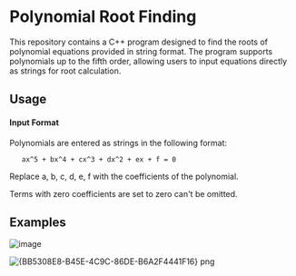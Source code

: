 

# Polynomial Root Finding
This repository contains a C++ program designed to find the roots of polynomial equations provided in string format. The program supports polynomials up to the fifth order, allowing users to input equations directly as strings for root calculation.


## Usage
#### Input Format
Polynomials are entered as strings in the following format:

       ax^5 + bx^4 + cx^3 + dx^2 + ex + f = 0

Replace a, b, c, d, e, f with the coefficients of the polynomial.

Terms with zero coefficients are set to zero can't be omitted. 

## Examples
![image](https://github.com/Malak-Nabil/Polynomial-Root-Finding/assets/112269807/85626e2f-d012-4360-b768-f7b08aff61b4)

![{BB5308E8-B45E-4C9C-86DE-B6A2F4441F16} png](https://github.com/Malak-Nabil/Polynomial-Root-Finding/assets/112269807/fc13e033-f26c-4206-b866-a562d85b0faf)
